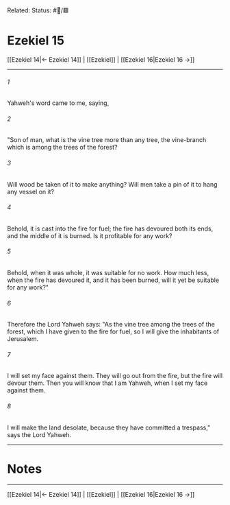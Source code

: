 Related:
Status: #📖/🟥
# Ezekiel 15

[[Ezekiel 14|← Ezekiel 14]] | [[Ezekiel]] | [[Ezekiel 16|Ezekiel 16 →]]
***



###### 1 
Yahweh's word came to me, saying, 

###### 2 
"Son of man, what is the vine tree more than any tree, the vine-branch which is among the trees of the forest? 

###### 3 
Will wood be taken of it to make anything? Will men take a pin of it to hang any vessel on it? 

###### 4 
Behold, it is cast into the fire for fuel; the fire has devoured both its ends, and the middle of it is burned. Is it profitable for any work? 

###### 5 
Behold, when it was whole, it was suitable for no work. How much less, when the fire has devoured it, and it has been burned, will it yet be suitable for any work?" 

###### 6 
Therefore the Lord Yahweh says: "As the vine tree among the trees of the forest, which I have given to the fire for fuel, so I will give the inhabitants of Jerusalem. 

###### 7 
I will set my face against them. They will go out from the fire, but the fire will devour them. Then you will know that I am Yahweh, when I set my face against them. 

###### 8 
I will make the land desolate, because they have committed a trespass," says the Lord Yahweh.

---
# Notes


***
[[Ezekiel 14|← Ezekiel 14]] | [[Ezekiel]] | [[Ezekiel 16|Ezekiel 16 →]]
